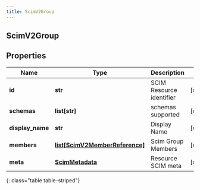 ```yaml
---
title: ScimV2Group
---
```

## ScimV2Group

## Properties

|Name | Type | Description | Notes|
|------------ | ------------- | ------------- | -------------|
| **id** | **str** | SCIM Resource identifier | [optional] |
| **schemas** | **list[str]** | schemas supported | [optional] |
| **display_name** | **str** | Display Name | [optional] |
| **members** | [**list[ScimV2MemberReference]**](ScimV2MemberReference.html) | Scim Group Members | [optional] |
| **meta** | [**ScimMetadata**](ScimMetadata.html) | Resource SCIM meta | [optional] |
{: class="table table-striped"}


